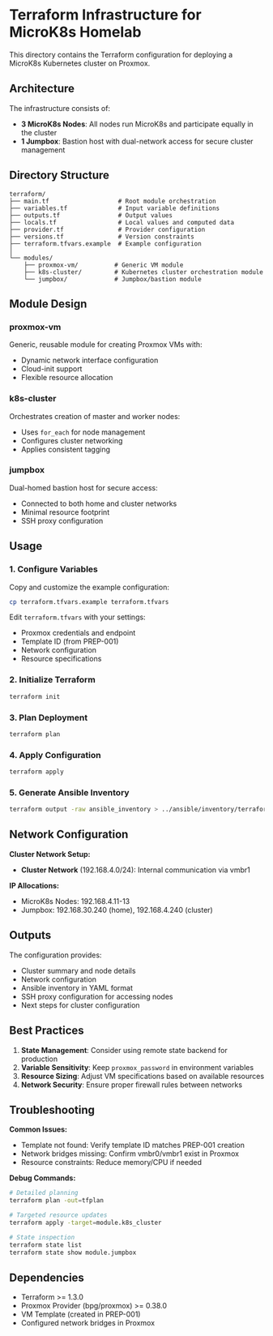 # Terraform Infrastructure for MicroK8s Homelab

This directory contains the Terraform configuration for deploying a MicroK8s Kubernetes cluster on Proxmox.

## Architecture

The infrastructure consists of:

- **3 MicroK8s Nodes**: All nodes run MicroK8s and participate equally in the cluster
- **1 Jumpbox**: Bastion host with dual-network access for secure cluster management

## Directory Structure

```text
terraform/
├── main.tf                   # Root module orchestration
├── variables.tf              # Input variable definitions
├── outputs.tf                # Output values
├── locals.tf                 # Local values and computed data
├── provider.tf               # Provider configuration
├── versions.tf               # Version constraints
├── terraform.tfvars.example  # Example configuration
│
└── modules/
    ├── proxmox-vm/          # Generic VM module
    ├── k8s-cluster/         # Kubernetes cluster orchestration module
    └── jumpbox/             # Jumpbox/bastion module
```

## Module Design

### proxmox-vm

Generic, reusable module for creating Proxmox VMs with:

- Dynamic network interface configuration
- Cloud-init support
- Flexible resource allocation

### k8s-cluster

Orchestrates creation of master and worker nodes:

- Uses `for_each` for node management
- Configures cluster networking
- Applies consistent tagging

### jumpbox

Dual-homed bastion host for secure access:

- Connected to both home and cluster networks
- Minimal resource footprint
- SSH proxy configuration

## Usage

### 1. Configure Variables

Copy and customize the example configuration:

```bash
cp terraform.tfvars.example terraform.tfvars
```

Edit `terraform.tfvars` with your settings:

- Proxmox credentials and endpoint
- Template ID (from PREP-001)
- Network configuration
- Resource specifications

### 2. Initialize Terraform

```bash
terraform init
```

### 3. Plan Deployment

```bash
terraform plan
```

### 4. Apply Configuration

```bash
terraform apply
```

### 5. Generate Ansible Inventory

```bash
terraform output -raw ansible_inventory > ../ansible/inventory/terraform.yml
```

## Network Configuration

**Cluster Network Setup:**

- **Cluster Network** (192.168.4.0/24): Internal communication via vmbr1

**IP Allocations:**

- MicroK8s Nodes: 192.168.4.11-13
- Jumpbox: 192.168.30.240 (home), 192.168.4.240 (cluster)

## Outputs

The configuration provides:

- Cluster summary and node details
- Network configuration
- Ansible inventory in YAML format
- SSH proxy configuration for accessing nodes
- Next steps for cluster configuration

## Best Practices

1. **State Management**: Consider using remote state backend for production
2. **Variable Sensitivity**: Keep `proxmox_password` in environment variables
3. **Resource Sizing**: Adjust VM specifications based on available resources
4. **Network Security**: Ensure proper firewall rules between networks

## Troubleshooting

**Common Issues:**

- Template not found: Verify template ID matches PREP-001 creation
- Network bridges missing: Confirm vmbr0/vmbr1 exist in Proxmox
- Resource constraints: Reduce memory/CPU if needed

**Debug Commands:**

```bash
# Detailed planning
terraform plan -out=tfplan

# Targeted resource updates
terraform apply -target=module.k8s_cluster

# State inspection
terraform state list
terraform state show module.jumpbox
```

## Dependencies

- Terraform >= 1.3.0
- Proxmox Provider (bpg/proxmox) >= 0.38.0
- VM Template (created in PREP-001)
- Configured network bridges in Proxmox

<!-- BEGIN_TF_DOCS -->

<!-- END_TF_DOCS -->
